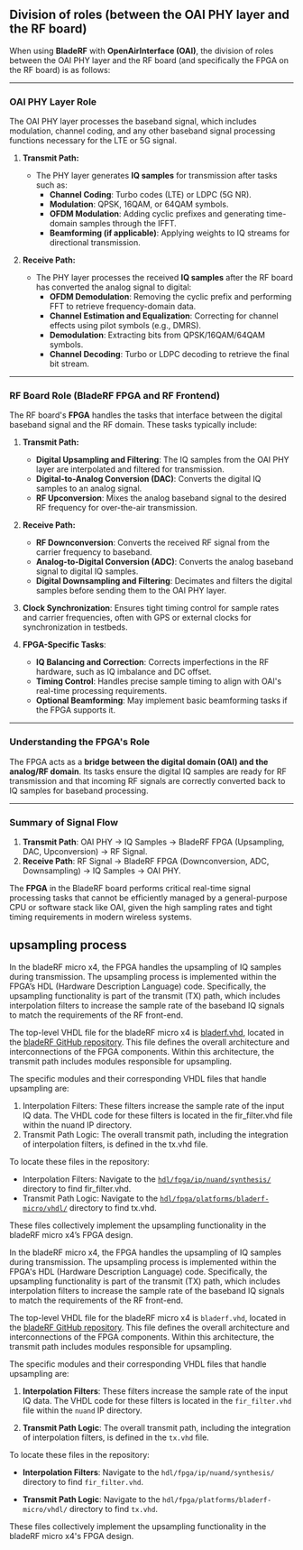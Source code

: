 

## Division of roles (between the OAI PHY layer and the RF board)

When using **BladeRF** with **OpenAirInterface (OAI)**, the division of roles between the OAI PHY layer and the RF board (and specifically the FPGA on the RF board) is as follows:

---

### **OAI PHY Layer Role**
The OAI PHY layer processes the baseband signal, which includes modulation, channel coding, and any other baseband signal processing functions necessary for the LTE or 5G signal. 

1. **Transmit Path:**
   - The PHY layer generates **IQ samples** for transmission after tasks such as:
     - **Channel Coding**: Turbo codes (LTE) or LDPC (5G NR).
     - **Modulation**: QPSK, 16QAM, or 64QAM symbols.
     - **OFDM Modulation**: Adding cyclic prefixes and generating time-domain samples through the IFFT.
     - **Beamforming (if applicable)**: Applying weights to IQ streams for directional transmission.

2. **Receive Path:**
   - The PHY layer processes the received **IQ samples** after the RF board has converted the analog signal to digital:
     - **OFDM Demodulation**: Removing the cyclic prefix and performing FFT to retrieve frequency-domain data.
     - **Channel Estimation and Equalization**: Correcting for channel effects using pilot symbols (e.g., DMRS).
     - **Demodulation**: Extracting bits from QPSK/16QAM/64QAM symbols.
     - **Channel Decoding**: Turbo or LDPC decoding to retrieve the final bit stream.

---

### **RF Board Role (BladeRF FPGA and RF Frontend)**
The RF board's **FPGA** handles the tasks that interface between the digital baseband signal and the RF domain. These tasks typically include:

1. **Transmit Path:**
   - **Digital Upsampling and Filtering**: The IQ samples from the OAI PHY layer are interpolated and filtered for transmission.
   - **Digital-to-Analog Conversion (DAC)**: Converts the digital IQ samples to an analog signal.
   - **RF Upconversion**: Mixes the analog baseband signal to the desired RF frequency for over-the-air transmission.

2. **Receive Path:**
   - **RF Downconversion**: Converts the received RF signal from the carrier frequency to baseband.
   - **Analog-to-Digital Conversion (ADC)**: Converts the analog baseband signal to digital IQ samples.
   - **Digital Downsampling and Filtering**: Decimates and filters the digital samples before sending them to the OAI PHY layer.

3. **Clock Synchronization**: Ensures tight timing control for sample rates and carrier frequencies, often with GPS or external clocks for synchronization in testbeds.

4. **FPGA-Specific Tasks**:
   - **IQ Balancing and Correction**: Corrects imperfections in the RF hardware, such as IQ imbalance and DC offset.
   - **Timing Control**: Handles precise sample timing to align with OAI's real-time processing requirements.
   - **Optional Beamforming**: May implement basic beamforming tasks if the FPGA supports it.

---

### **Understanding the FPGA's Role**
The FPGA acts as a **bridge between the digital domain (OAI) and the analog/RF domain**. Its tasks ensure the digital IQ samples are ready for RF transmission and that incoming RF signals are correctly converted back to IQ samples for baseband processing. 

---

### **Summary of Signal Flow**
1. **Transmit Path**: OAI PHY → IQ Samples → BladeRF FPGA (Upsampling, DAC, Upconversion) → RF Signal.
2. **Receive Path**: RF Signal → BladeRF FPGA (Downconversion, ADC, Downsampling) → IQ Samples → OAI PHY.

The **FPGA** in the BladeRF board performs critical real-time signal processing tasks that cannot be efficiently managed by a general-purpose CPU or software stack like OAI, given the high sampling rates and tight timing requirements in modern wireless systems.

## upsampling process

In the bladeRF micro x4, the FPGA handles the upsampling of IQ samples during transmission. The upsampling process is implemented within the FPGA’s HDL (Hardware Description Language) code. Specifically, the upsampling functionality is part of the transmit (TX) path, which includes interpolation filters to increase the sample rate of the baseband IQ signals to match the requirements of the RF front-end.

The top-level VHDL file for the bladeRF micro x4 is [bladerf.vhd](https://github.com/Nuand/bladeRF/blob/master/hdl/fpga/platforms/bladerf-micro/vhdl/bladerf.vhd), located in the [bladeRF GitHub repository](https://github.com/Nuand/bladeRF). This file defines the overall architecture and interconnections of the FPGA components. Within this architecture, the transmit path includes modules responsible for upsampling.

The specific modules and their corresponding VHDL files that handle upsampling are:
1.	Interpolation Filters: These filters increase the sample rate of the input IQ data. The VHDL code for these filters is located in the fir_filter.vhd file within the nuand IP directory.
2.	Transmit Path Logic: The overall transmit path, including the integration of interpolation filters, is defined in the tx.vhd file.

To locate these files in the repository:
-	Interpolation Filters: Navigate to the [`hdl/fpga/ip/nuand/synthesis/`](https://github.com/Nuand/bladeRF/blob/master/hdl/fpga/ip/nuand/synthesis) directory to find fir_filter.vhd.
-	Transmit Path Logic: Navigate to the [`hdl/fpga/platforms/bladerf-micro/vhdl/`](https://github.com/Nuand/bladeRF/blob/master/hdl/fpga/platforms/bladerf-micro/vhdl) directory to find tx.vhd.

These files collectively implement the upsampling functionality in the bladeRF micro x4’s FPGA design.

In the bladeRF micro x4, the FPGA handles the upsampling of IQ samples during transmission. The upsampling process is implemented within the FPGA's HDL (Hardware Description Language) code. Specifically, the upsampling functionality is part of the transmit (TX) path, which includes interpolation filters to increase the sample rate of the baseband IQ signals to match the requirements of the RF front-end.

The top-level VHDL file for the bladeRF micro x4 is `bladerf.vhd`, located in the [bladeRF GitHub repository](https://github.com/Nuand/bladeRF/blob/master/hdl/fpga/platforms/bladerf-micro/vhdl/bladerf.vhd). This file defines the overall architecture and interconnections of the FPGA components. Within this architecture, the transmit path includes modules responsible for upsampling.

The specific modules and their corresponding VHDL files that handle upsampling are:

1. **Interpolation Filters**: These filters increase the sample rate of the input IQ data. The VHDL code for these filters is located in the `fir_filter.vhd` file within the `nuand` IP directory.

2. **Transmit Path Logic**: The overall transmit path, including the integration of interpolation filters, is defined in the `tx.vhd` file.

To locate these files in the repository:

- **Interpolation Filters**: Navigate to the `hdl/fpga/ip/nuand/synthesis/` directory to find `fir_filter.vhd`.

- **Transmit Path Logic**: Navigate to the `hdl/fpga/platforms/bladerf-micro/vhdl/` directory to find `tx.vhd`.

These files collectively implement the upsampling functionality in the bladeRF micro x4's FPGA design. 
